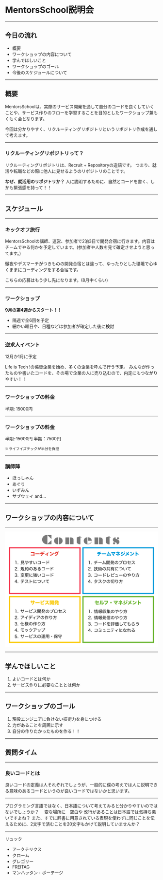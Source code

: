 # MentorsSchool説明会

---

## 今日の流れ

- 概要
- ワークショップの内容について
- 学んでほしいこと
- ワークショップのゴール
- 今後のスケジュールについて

---

## 概要

MentorsSchoolは、実際のサービス開発を通して自分のコードを良くしていくことや、サービス作りのフローを学習することを目的としたワークショップ兼もくもく会となります。

今回は分かりやすく、リクルーティングリポジトリというリポジトリ作成を通して考えます。

---

### リクルーティングリポジトリって？
リクルーティングリポジトリは、Recruit + Repositoryの造語です。
つまり、就活や転職などの際に他人に見せるようのリポジトリのことです。

**なぜ、就活用のリポジトリか？**
人に説明するために、自然とコードを書く、しかも緊張感を持って！！

---

## スケジュール

---

### キックオフ旅行
MentorsSchoolの講師、運営、参加者で2泊3日で開発合宿に行きます。内容はチームでやる何かを予定しています。(参加者や人数を見て確定させようと思ってます。)

徹夜やデスマーチがつきものの開発合宿とは違って、ゆったりとした環境で心ゆくままにコーディングをする合宿です。

こちらの応募はもう少し先になります。(8月中くらい)

---

### ワークショップ

**9月の第4週からスタート！！**

- 隔週で全6回を予定
- 細かい曜日や、日程などは参加者が確定した後に検討

---

### 逆求人イベント

12月か1月に予定

Life is Tech !の協賛企業を始め、多くの企業を呼んで行う予定。
みんなが作ったものや書いたコードを、その場で企業の人に売り込むので、内定にもつながりやすい！！

---

### ワークショップの料金

半期: 15000円

---

### ワークショップの料金

~~半期: 15000円~~
半期：7500円

```
※ライフイズテックが半分を負担
```

---

### 講師陣

- ほっしゃん
- あぐり
- いずみん
- サブウェイ
and...

---

## ワークショップの内容について

---

![fit](contents.jpeg)

---

## 学んでほしいこと

1. よいコードとは何か
2. サービス作りに必要なこととは何か

----

## ワークショップのゴール

1. 現役エンジニアに負けない技術力を身につける
2. 力があることを周囲に示す
3. 自分の作りたかったものを作る！！

---

## 質問タイム

---

### 良いコードとは

良いコードの定義は人それぞれでしょうが、一般的に僕の考えでは人に説明できる意味のあるコードというのが良いコードではないかと思います。

---

プログラミング言語ではなく、日本語について考えてみると分かりやすいのではないでしょうか？
　変な場所に　空白や 改行があることは日本語では気持ち悪いですよね？
また、すでに辞書に用意されている表現を使わずに同じことを伝えるために、2文字で済むことを20文字もかけて説明していませんか？

---

リュック
- アークテリクス
- クローム
- グレゴリー
- FREITAG
- マンハッタン・ポーテージ
